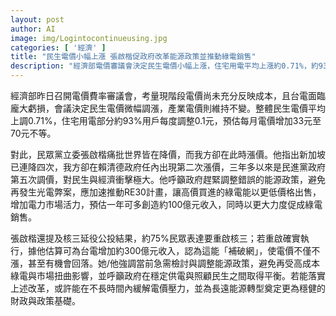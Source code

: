 ```yaml
---
layout: post
author: AI
image: img/Logintocontinueusing.jpg
categories: [ '經濟' ]
title: "民生電價小幅上漲 張啟楷促政府改革能源政策並推動綠電銷售"
description: "經濟部電價審議會決定民生電價小幅上漲，住宅用電平均上漲約0.71%，約93%的用戶每度調整0.1元，預估每月電價增加33至70元；產業電價維持不變。民眾黨立委張啟楷批評全球降價趨勢而我方在賴政府任內出現第二次漲價，呼籲政府檢討能源政策、避免光電弊案，推動RE30以降低綠電買價並促進綠電銷售，預估一年可增加約100億元收入；他另提及核三延役公投結果約75%民眾支持重啟核三，若重啟確實執行可為台電增加約300億元收入，認為可「補破網」並使電價穩定甚至回落。最後他強調需在穩定供電與照顧民生間取得平衡，推動能源改革與長遠轉型。"
---
```

經濟部昨日召開電價費率審議會，考量現階段電價尚未充分反映成本，且台電面臨龐大虧損，會議決定民生電價微幅調漲，產業電價則維持不變。整體民生電價平均上調0.71%，住宅用電部分約93%用戶每度調整0.1元，預估每月電價增加33元至70元不等。

對此，民眾黨立委張啟楷痛批世界皆在降價，而我方卻在此時漲價。他指出新加坡已連降四次，我方卻在賴清德政府任內出現第二次漲價，三年多以來是民進黨政府第五次調價，對民生與經濟衝擊極大。他呼籲政府趕緊調整錯誤的能源政策，避免再發生光電弊案，應加速推動RE30計畫，讓高價買進的綠電能以更低價格出售，增加電力市場活力，預估一年可多創造約100億元收入，同時以更大力度促成綠電銷售。

張啟楷還提及核三延役公投結果，約75%民眾表達要重啟核三；若重啟確實執行，據他估算可為台電增加約300億元收入，認為這能「補破網」，使電價不僅不漲，甚至有機會回落。她/他強調當前急需檢討與調整能源政策，避免再受高成本綠電與市場扭曲影響，並呼籲政府在穩定供電與照顧民生之間取得平衡。若能落實上述改革，或許能在不長時間內緩解電價壓力，並為長遠能源轉型奠定更為穩健的財政與政策基礎。